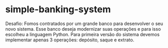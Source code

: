 # simple-banking-system
Desafio: Fomos contratados por um grande banco para desenvolver o seu novo sistema. Esse banco deseja modernizar suas operações e para isso escolheu a linguagem Python. Para primeira versão do sistema devemos implementar apenas 3 operações: depósito, saque e extrato.
